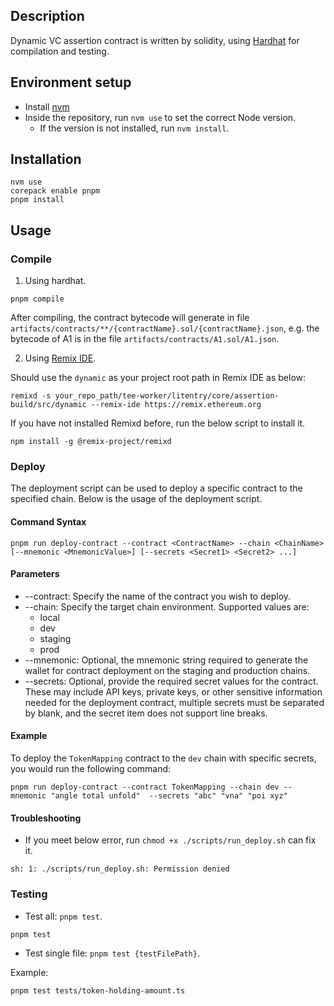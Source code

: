 ## Description

Dynamic VC assertion contract is written by solidity, using [Hardhat](https://hardhat.org) for compilation and testing.

## Environment setup

-   Install [nvm](https://github.com/nvm-sh/nvm)
-   Inside the repository, run `nvm use` to set the correct Node version.
    -   If the version is not installed, run `nvm install`.

## Installation

```shell
nvm use
corepack enable pnpm
pnpm install
```

## Usage

### Compile

1. Using hardhat.

```shell
pnpm compile
```

After compiling, the contract bytecode will generate in file `artifacts/contracts/**/{contractName}.sol/{contractName}.json`, e.g. the bytecode of A1 is in the file `artifacts/contracts/A1.sol/A1.json`.

2. Using [Remix IDE](https://remix.ethereum.org).

Should use the `dynamic` as your project root path in Remix IDE as below:

```shell
remixd -s your_repo_path/tee-worker/litentry/core/assertion-build/src/dynamic --remix-ide https://remix.ethereum.org
```

If you have not installed Remixd before, run the below script to install it.

```shell
npm install -g @remix-project/remixd
```

### Deploy

The deployment script can be used to deploy a specific contract to the specified chain. Below is the usage of the deployment script.

#### Command Syntax

```shell
pnpm run deploy-contract --contract <ContractName> --chain <ChainName> [--mnemonic <MnemonicValue>] [--secrets <Secret1> <Secret2> ...]
```

#### Parameters

-   --contract: Specify the name of the contract you wish to deploy.
-   --chain: Specify the target chain environment. Supported values are:
    -   local
    -   dev
    -   staging
    -   prod
-   --mnemonic: Optional, the mnemonic string required to generate the wallet for contract deployment on the staging and production chains.
-   --secrets: Optional, provide the required secret values for the contract. These may include API keys, private keys, or other sensitive information needed for the deployment contract, multiple secrets must be separated by blank, and the secret item does not support line breaks.

#### Example

To deploy the `TokenMapping` contract to the `dev` chain with specific secrets, you would run the following command:

```shell
pnpm run deploy-contract --contract TokenMapping --chain dev --mnemonic "angle total unfold"  --secrets "abc" "vna" "poi xyz"
```

#### Troubleshooting

-   If you meet below error, run `chmod +x ./scripts/run_deploy.sh` can fix it.

```plain
sh: 1: ./scripts/run_deploy.sh: Permission denied
```

### Testing

-   Test all: `pnpm test`.

```shell
pnpm test
```

-   Test single file: `pnpm test {testFilePath}`.

Example:

```shell
pnpm test tests/token-holding-amount.ts
```
